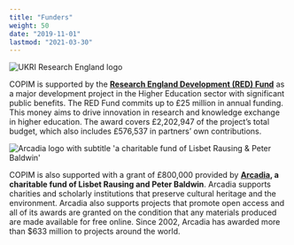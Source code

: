 ```yaml
---
title: "Funders"
weight: 50
date: "2019-11-01"
lastmod: "2021-03-30"
---
```

![UKRI Research England logo](/images/UKRI_RE-Logo_Horiz-RGB.png)


COPIM is supported by the **[Research England Development (RED) Fund](https://re.ukri.org/funding/our-funds-overview/research-england-development-red-fund/)** as a major development project in the Higher Education sector with significant public benefits. The RED Fund commits up to £25 million in annual funding. This money aims to drive innovation in research and knowledge exchange in higher education. The award covers £2,202,947 of the project’s total budget, which also includes £576,537 in partners’ own contributions.

![Arcadia logo with subtitle 'a charitable fund of Lisbet Rausing & Peter Baldwin'](/images/NEW_Arcadia_Logo_yellow.png)


COPIM is also supported with a grant of £800,000 provided by **[Arcadia](https://www.arcadiafund.org.uk/), a charitable fund of Lisbet Rausing and Peter Baldwin**. Arcadia supports charities and scholarly institutions that preserve cultural heritage and the environment. Arcadia also supports projects that promote open access and all of its awards are granted on the condition that any materials produced are made available for free online. Since 2002, Arcadia has awarded more than $633 million to projects around the world.
